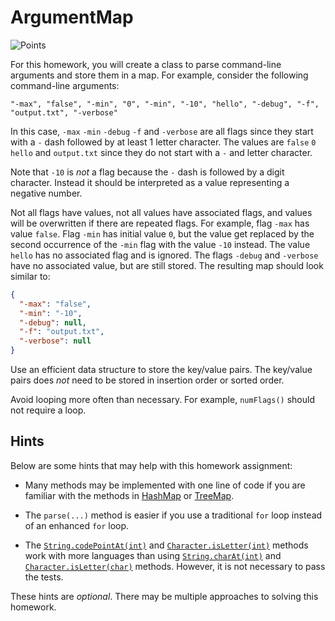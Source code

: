 ArgumentMap
=================================================

![Points](../../blob/badges/points.svg)

For this homework, you will create a class to parse command-line arguments and store them in a map. For example, consider the following command-line arguments:

```
"-max", "false", "-min", "0", "-min", "-10", "hello", "-debug", "-f", "output.txt", "-verbose"
```

In this case, `-max` `-min` `-debug` `-f` and `-verbose` are all flags since they start with a `-` dash followed by at least 1 letter character. The values are `false` `0` `hello` and `output.txt` since they do not start with a `-` and letter character.

Note that `-10` is *not* a flag because the `-` dash is followed by a digit character. Instead it should be interpreted as a value representing a negative number.

Not all flags have values, not all values have associated flags, and values will be overwritten if there are repeated flags. For example, flag `-max` has value `false`. Flag `-min` has initial value `0`, but the value get replaced by the second occurrence of the `-min` flag with the value `-10` instead. The value `hello` has no associated flag and is ignored. The flags `-debug` and `-verbose` have no associated value, but are still stored. The resulting map should look similar to:

```json
{
  "-max": "false",
  "-min": "-10",
  "-debug": null,
  "-f": "output.txt",
  "-verbose": null
}
```

Use an efficient data structure to store the key/value pairs. The key/value pairs does *not* need to be stored in insertion order or sorted order.

Avoid looping more often than necessary. For example, `numFlags()` should not require a loop.

## Hints ##

Below are some hints that may help with this homework assignment:

- Many methods may be implemented with one line of code if you are familiar with the methods in [HashMap](https://www.cs.usfca.edu/~cs212/javadoc/api/java.base/java/util/HashMap.html) or [TreeMap](https://www.cs.usfca.edu/~cs212/javadoc/api/java.base/java/util/TreeMap.html).

- The `parse(...)` method is easier if you use a traditional `for` loop instead of an enhanced `for` loop.

- The [`String.codePointAt(int)`](https://www.cs.usfca.edu/~cs212/javadoc/api/java.base/java/lang/String.html#codePointAt(int)) and [`Character.isLetter(int)`](https://www.cs.usfca.edu/~cs212/javadoc/api/java.base/java/lang/Character.html#isLetter(int)) methods work with more languages than using [`String.charAt(int)`](https://www.cs.usfca.edu/~cs212/javadoc/api/java.base/java/lang/String.html#charAt(int)) and [`Character.isLetter(char)`](https://www.cs.usfca.edu/~cs212/javadoc/api/java.base/java/lang/Character.html#isLetter(char)) methods. However, it is not necessary to pass the tests.

These hints are *optional*. There may be multiple approaches to solving this homework.
